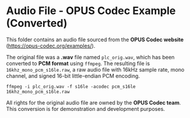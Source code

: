 # Audio File - OPUS Codec Example (Converted)

This folder contains an audio file sourced from the **OPUS Codec website** (https://opus-codec.org/examples/). 

The original file was a **.wav** file named `plc_orig.wav`, which has been converted to **PCM format** using `ffmpeg`. The resulting file is `16khz_mono_pcm_s16le.raw`, a raw audio file with 16kHz sample rate, mono channel, and signed 16-bit little-endian PCM encoding.

```
ffmpeg -i plc_orig.wav -f s16le -acodec pcm_s16le 16khz_mono_pcm_s16le.raw
```

All rights for the original audio file are owned by the **OPUS Codec team**. This conversion is for demonstration and development purposes.
